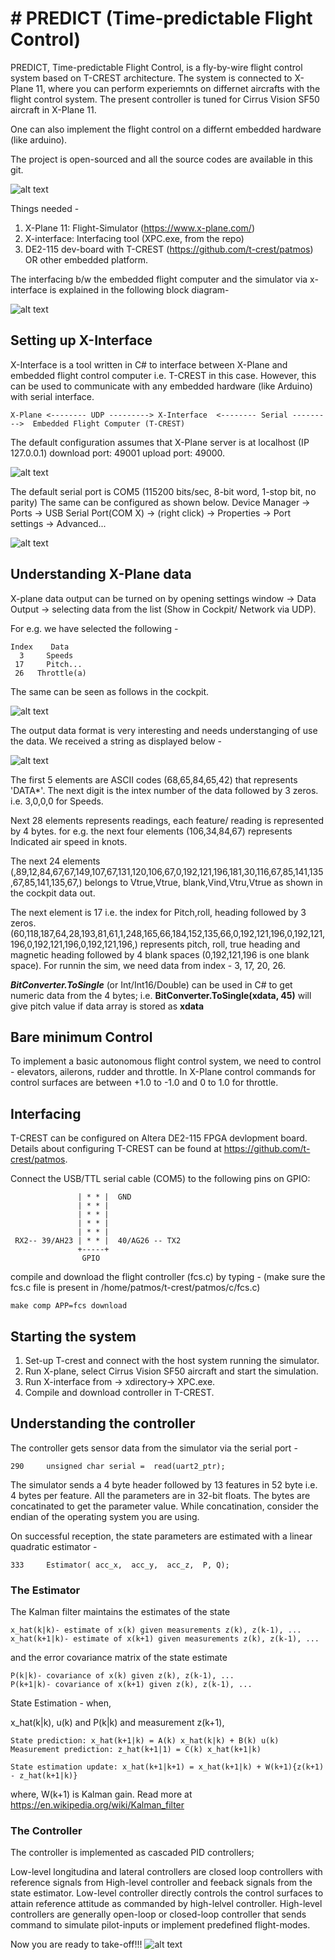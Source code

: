 # # PREDICT (Time-predictable Flight Control)

PREDICT, Time-predictable Flight Control, is a fly-by-wire flight control system based on T-CREST architecture.
The system is connected to X-Plane 11, where you can perform experiemnts on differnet aircrafts with the flight control system. 
The present controller is tuned for Cirrus Vision SF50 aircraft in X-Plane 11. 

One can also implement the flight control on a differnt embedded hardware (like arduino).

The project is open-sourced and all the source codes are available in this git. 

![alt text](https://github.com/AAUAutomationAndControl/PREDICT/blob/master/Screenat18_54%20(2).png)

Things needed - 

1. X-Plane 11: Flight-Simulator (https://www.x-plane.com/)
2. X-interface: Interfacing tool (XPC.exe, from the repo) 
3. DE2-115 dev-board with T-CREST (https://github.com/t-crest/patmos) OR other embedded platform.

The interfacing b/w the embedded flight computer and the simulator via x-interface is explained in the following block diagram-

![alt text](https://github.com/AAUAutomationAndControl/PREDICT/blob/master/git_figs.png)



## Setting up X-Interface 

X-Interface is a tool written in C# to interface between X-Plane and embedded flight control computer i.e. T-CREST in this case. However, this can be used to communicate with any embedded hardware (like Arduino) with serial interface. 

```
X-Plane <-------- UDP ---------> X-Interface  <-------- Serial --------->  Embedded Flight Computer (T-CREST)  

```
The default configuration assumes that X-Plane server is at localhost (IP 127.0.0.1) download port: 49001 upload port: 49000. 

![alt text](https://github.com/shibarchi/TiFCon/blob/master/X_plane_settings.PNG)

The default serial port is COM5 (115200 bits/sec, 8-bit word, 1-stop bit, no parity) 
The same can be configured as shown below. Device Manager -> Ports -> USB Serial Port(COM X) -> (right click) -> Properties -> Port settings -> Advanced...

![alt text](https://github.com/shibarchi/TiFCon/blob/master/COM_port.PNG)


## Understanding X-Plane data

X-plane data output can be turned on by opening settings window -> Data Output -> selecting data from the list (Show in Cockpit/ Network via UDP).

For e.g. we have selected the following -

```
Index    Data
  3     Speeds
 17     Pitch...
 26   Throttle(a)
```

The same can be seen as follows in the cockpit.

![alt text](https://github.com/shibarchi/TiFCon/blob/master/cockpit_data.PNG)

The output data format is very interesting and needs understanging of use the data.
We received a string as displayed below - 

![alt text](https://github.com/shibarchi/TiFCon/blob/master/dataread.PNG)

The first 5 elements are ASCII codes (68,65,84,65,42) that represents 'DATA*'.
The next digit is the intex number of the data followed by 3 zeros. i.e. 3,0,0,0 for Speeds.

Next 28 elements represents readings, each feature/ reading is represented by 4 bytes. 
for e.g. the next four elements (106,34,84,67) represents Indicated air speed in knots.

The next 24 elements (,89,12,84,67,67,149,107,67,131,120,106,67,0,192,121,196,181,30,116,67,85,141,135,67,85,141,135,67,) belongs to Vtrue,Vtrue, blank,Vind,Vtru,Vtrue as shown in the cockpit data out. 

The next element is 17 i.e. the index for Pitch,roll, heading followed by 3 zeros. (60,118,187,64,28,193,81,61,1,248,165,66,184,152,135,66,0,192,121,196,0,192,121,196,0,192,121,196,0,192,121,196,) represents pitch, roll, true heading and magnetic heading followed by 4 blank spaces (0,192,121,196 is one blank space). For runnin the sim, we need data from index - 3, 17, 20, 26.

***BitConverter.ToSingle*** (or Int/Int16/Double) can be used in C# to get numeric data from the 4 bytes; 
i.e. **BitConverter.ToSingle(xdata, 45)** will give pitch value if data array is stored as **xdata**


## Bare minimum Control 

To implement a basic autonomous flight control system, we need to control - elevators, ailerons, rudder and throttle. 
In X-Plane control commands for control surfaces are between +1.0 to -1.0 and 0 to 1.0 for throttle. 

## Interfacing
T-CREST can be configured on Altera DE2-115 FPGA devlopment board. Details about configuring T-CREST can be found at https://github.com/t-crest/patmos.

Connect the USB/TTL serial cable (COM5) to the following pins on GPIO:
```
               | * * |  GND
               | * * |
               | * * |
               | * * |
               | * * |  
 RX2-- 39/AH23 | * * |  40/AG26 -- TX2
               +-----+
                GPIO
```
compile and download the flight controller (fcs.c) by typing - 
(make sure the fcs.c file is present in /home/patmos/t-crest/patmos/c/fcs.c)
```
make comp APP=fcs download
```
## Starting the system

1. Set-up T-crest and connect with the host system running the simulator. 
2. Run X-plane, select Cirrus Vision SF50 aircraft and start the simulation.
3. Run X-interface from -> xdirectory-> XPC.exe.
4. Compile and download controller in T-CREST. 

## Understanding the controller

The controller gets sensor data from the simulator via the serial port -

```
290     unsigned char serial =  read(uart2_ptr);
```
The simulator sends a 4 byte header followed by 13 features in 52 byte i.e. 4 bytes per feature. All the parameters are 
in 32-bit floats. The bytes are concatinated to get the parameter value. While concatination, consider the endian of the operating system you are using.  

On successful reception, the state parameters are estimated with a linear quadratic estimator -  
```
333     Estimator( acc_x,  acc_y,  acc_z,  P, Q);
```
### The Estimator 
The Kalman filter maintains the estimates of the state
```
x_hat(k|k)- estimate of x(k) given measurements z(k), z(k-1), ...
x_hat(k+1|k)- estimate of x(k+1) given measurements z(k), z(k-1), ...
```
and the error covariance matrix of the state estimate

```
P(k|k)- covariance of x(k) given z(k), z(k-1), ...
P(k+1|k)- covariance of x(k+1) given z(k), z(k-1), ...
```
State Estimation - 
when, 

x_hat(k|k), u(k) and P(k|k) and measurement z(k+1),
```
State prediction: x_hat(k+1|k) = A(k) x_hat(k|k) + B(k) u(k)
Measurement prediction: z_hat(k+1|1) = C(k) x_hat(k+1|k)

State estimation update: x_hat(k+1|k+1) = x_hat(k+1|k) + W(k+1){z(k+1) - z_hat(k+1|k)}
```
where, W(k+1) is Kalman gain. Read more at https://en.wikipedia.org/wiki/Kalman_filter

### The Controller
The controller is implemented as cascaded PID controllers;

Low-level longitudina and lateral controllers are closed loop controllers with reference signals from High-level controller and feeback signals from the state estimator. 
Low-level controller directly controls the control surfaces to attain reference attitude as commanded by high-lelvel controller. 
High-level controllers are generally open-loop or closed-loop controller that sends command to simulate pilot-inputs or implement predefined flight-modes. 

Now you are ready to take-off!!!
![alt text](https://github.com/AAUAutomationAndControl/PREDICT/blob/master/Sim%20(2).png)
